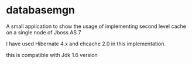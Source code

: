 databasemgn
===========

A small application to show the usage of implementing second level cache on a single node of Jboss AS 7

I have used Hibernate 4.x and ehcache 2.0 in this implementation.

this is compatible with Jdk 1.6 version


